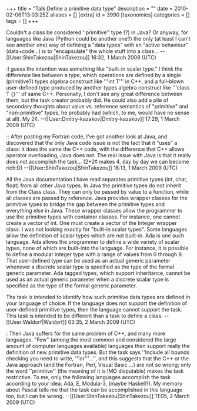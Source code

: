 +++
title = "Talk:Define a primitive data type"
description = ""
date = 2010-02-06T13:03:25Z
aliases = []
[extra]
id = 3990
[taxonomies]
categories = []
tags = []
+++

Couldn't a class be considered ''primitive'' type (?) in Java? Or anyway, for languages like Java (Python could be another one?) the only (at least I can't see another one) way of defining a "data types" with an "active behaviour" (data+code...) is to "encapsulate" the whole stuff into a class... --[[User:ShinTakezou|ShinTakezou]] 16:32, 1 March 2009 (UTC)

:I guess the intention was something like "built-in scalar type." I think the difference lies between a type, which operations are defined by a single (primitive?) types algebra construct like '''int T''' in C++, and a full-blown user-defined type produced by another types algebra construct like '''class T {}''' of same C++. Personally, I don't see any great difference between them, but the task creator probably did. He could also add a pile of secondary thoughts about value vs. reference semantics of "primitive" and "non-primitive" types, he probably had (which, to me, would have no sense at all). My 2&cent;. --[[User:Dmitry-kazakov|Dmitry-kazakov]] 17:29, 1 March 2009 (UTC)

:: After posting my Fortran code, I've got another look at Java, and discovered that the only Java code issue is not the fact that it "uses" a class: it does the same the C++ code, with the difference that C++ allows operator overloading, Java does not. The real issue with Java is that it really does not accomplish the task... (2+2&cent; makes 4, day by day we can become rich:D) --[[User:ShinTakezou|ShinTakezou]] 18:13, 1 March 2009 (UTC)

All the Java documentation I have read separates primitive types (int, char, float) from all other Java types. In Java the primitive types do not inherit from the Class class. They can only be passed by value to a function, while all classes are passed by reference. Java provides wrapper classes for the primitive types to bridge the gap between the primitive types and everything else in Java. These wrapper classes allow the programmer to use the primitive types with container classes. For instance, one cannot create a vector of int. One must create a vector of the Integer wrapper class. I was not looking exactly for "built-in scalar types". Some languages allow the definition of scalar types which are not built-in. Ada is one such language. Ada allows the programmer to define a wide variety of scalar types, none of which are built-into the language. For instance, it is possible to define a modular integer type with a range of values from 0 through 9. That user-defined type can be used as an actual generic parameter whenever a discrete scalar type is specified as the type of the formal generic parameter. Ada tagged types, which support inheritance, cannot be used as an actual generic parameter when a discrete scalar type is specified as the type of the formal generic parameter. 

The task is intended to identify how such primitive data types are defined in your language of choice. If the language does not support the definition of user-defined primitive types, then the language cannot support the task. This task is intended to be different than a task to define a class. --[[User:Waldorf|Waldorf]] 03:35, 2 March 2009 (UTC)

: Then Java suffers for the same problem of C++, and many more languages. "Few" (among the most common and considered the large amount of computer languages available) languages then support really the definition of new primitive data types. But the task says ''Include all bounds checking you need to write, '''or'''...'', and this suggests that the C++ or the Java approach (and the Fortran, Perl, Visual Basic ...) are not so wrong; only the word ''primitive'' (the meaning of it is IMO disputable) makes the task restrictive. To me, only the following languages accomplish the task according to your idea: Ada, E, Modula-3, (maybe Haskell?). My memory about Pascal tells me that the task can be accomplished in this language too, but I can be wrong. --[[User:ShinTakezou|ShinTakezou]] 11:05, 2 March 2009 (UTC)
